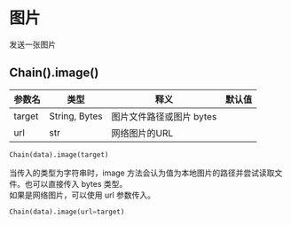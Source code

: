 # 图片

发送一张图片

## Chain().image()

| 参数名    | 类型            | 释义              | 默认值 |
|--------|---------------|-----------------|-----|
| target | String, Bytes | 图片文件路径或图片 bytes |     |
| url    | str           | 网络图片的URL        |     |

```python
Chain(data).image(target)
```

当传入的类型为字符串时，image 方法会认为值为本地图片的路径并尝试读取文件。也可以直接传入 bytes 类型。<br>
如果是网络图片，可以使用 url 参数传入。

```python
Chain(data).image(url=target)
```
